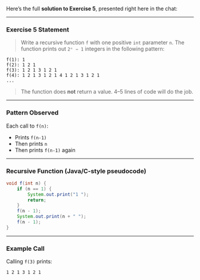 Here’s the full **solution to Exercise 5**, presented right here in the chat:

---

###  **Exercise 5 Statement**

> Write a recursive function `f` with one positive `int` parameter `n`. The function prints out `2ⁿ − 1` integers in the following pattern:

```
f(1): 1  
f(2): 1 2 1  
f(3): 1 2 1 3 1 2 1  
f(4): 1 2 1 3 1 2 1 4 1 2 1 3 1 2 1  
...
```

> The function does **not** return a value. 4–5 lines of code will do the job.

---

###  **Pattern Observed**

Each call to `f(n)`:

* Prints `f(n-1)`
* Then prints `n`
* Then prints `f(n-1)` again



---

###  **Recursive Function (Java/C-style pseudocode)**

```java
void f(int n) {
    if (n == 1) {
        System.out.print("1 ");
        return;
    }
    f(n - 1);
    System.out.print(n + " ");
    f(n - 1);
}
```

---

###  **Example Call**

Calling `f(3)` prints:

```
1 2 1 3 1 2 1
```

